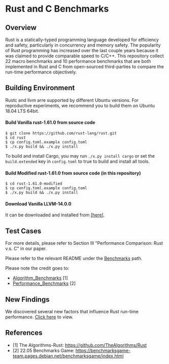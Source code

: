 # Rust and C Benchmarks

## Overview
Rust is a statically-typed programming language developed for efficiency and safety, particularly in concurrency and memory safety. The popularity of Rust programming has increased over the last couple years because it was claimed to provide comparable speed to C/C++. This repository collect 22 macro benchmarks and 10 performance benchmarks that are both implemented in Rust and C from open-sourced third-parties to compare the run-time performance objectively.

## Building Environment
Rustc and llvm arre supported by different Ubuntu versions. For reproductive experiments, we recommend you to build them on Ubuntu 18.04 LTS 64bit.

#### Build Vanilla rust-1.61.0 from source code
```
$ git clone https://github.com/rust-lang/rust.git
$ cd rust
$ cp config.toml.example config.toml
$ ./x.py build && ./x.py install
```
To build and install Cargo, you may run ```./x.py install cargo``` or set the ```build.extended``` key in ```config.toml``` to true to build and install all tools.

#### Build Modified rust-1.61.0 from source code (in this repository)
```
$ cd rust-1.61.0-modified
$ cp config.toml.example config.toml
$ ./x.py build && ./x.py install
```

#### Download Vanilla LLVM-14.0.0 

It can be downloaded and installed from [[here]](https://github.com/llvm/llvm-project/releases/download/llvmorg-14.0.0/clang+llvm-14.0.0-x86_64-linux-gnu-ubuntu-18.04.tar.xz).

## Test Cases 
For more details, please refer to Section III "Performance Comparison: Rust v.s. C" in our paper.

Please refer to the relevant README under the [Benchmarks](./Benchmarks/README.md) path.

Please note the credit goes to:
- [Algorithm_Benchmarks](./Benchmarks/Algorithm_Benchmarks/README.md) [1]
- [Performance_Benchmarks](./Benchmarks/Performance_Benchmarks/README.md) [2]

## New Findings

We discovered several new factors that influence Rust run-time performance. [Click here](./New_Findings/README.md) to view.

## References

- [1] The Algorithms-Rust: https://github.com/TheAlgorithms/Rust
- [2] 22.05 Benchmarks Game: https://benchmarksgame-team.pages.debian.net/benchmarksgame/index.html

